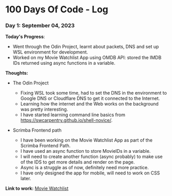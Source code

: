 # 100 Days Of Code - Log

### Day 1: September 04, 2023

<!-- ##### (delete me or comment me out) -->

**Today's Progress**:
- Went through the Odin Project, learnt about packets, DNS and set up WSL environment for development.
- Worked on my Movie Watchlist App using OMDB API: stored the IMDB IDs returned using async functions in a variable.

**Thoughts:**
- The Odin Project
    - Fixing WSL took some time, had to set the DNS in the environment to Google DNS or Cloudflare DNS to get it connected to the Internet.
    - Learning how the internet and the Web works on the background was pretty interesting.
    - I have started learning command line basics from https://swcarpentry.github.io/shell-novice/.

- Scrimba Frontend path
    - I have been working on the Movie Watchlist App as part of the Scrimba Frontend Path.
    - I have used an async function to store MovieIDs in a variable.
    - I will need to create another function (async probably) to make use of the IDS to get more details and render on the page.
    - Async is a struggle as of now, definitely need more practice.
    - I have only designed the app for mobile, will need to work on CSS later.

**Link to work:** [Movie Watchlist](https://github.com/SGM-dev/movie-watchlist)

<!-- ### Day 0: February 30, 2016 (Example 2)
##### (delete me or comment me out)

**Today's Progress**: Fixed CSS, worked on canvas functionality for the app.

**Thoughts**: I really struggled with CSS, but, overall, I feel like I am slowly getting better at it. Canvas is still new for me, but I managed to figure out some basic functionality.

**Link(s) to work**: [Calculator App](http://www.example.com)


### Day 1: June 27, Monday

**Today's Progress**: I've gone through many exercises on FreeCodeCamp.

**Thoughts** I've recently started coding, and it's a great feeling when I finally solve an algorithm challenge after a lot of attempts and hours spent.

**Link(s) to work**
1. [Find the Longest Word in a String](https://www.freecodecamp.com/challenges/find-the-longest-word-in-a-string)
2. [Title Case a Sentence](https://www.freecodecamp.com/challenges/title-case-a-sentence) -->
